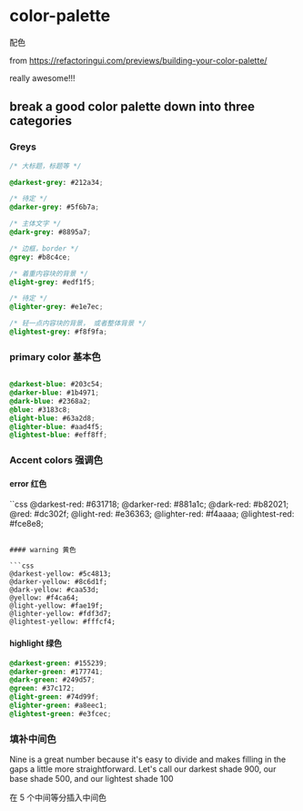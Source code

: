 # color-palette
配色

from https://refactoringui.com/previews/building-your-color-palette/

really awesome!!!

## break a good color palette down into three categories

### Greys

```css
/* 大标题，标题等 */

@darkest-grey: #212a34;

/* 待定 */
@darker-grey: #5f6b7a;

/* 主体文字 */
@dark-grey: #8895a7;

/* 边框，border */
@grey: #b8c4ce;

/* 着重内容块的背景 */
@light-grey: #edf1f5;

/* 待定 */
@lighter-grey: #e1e7ec;

/* 轻一点内容块的背景， 或者整体背景 */
@lightest-grey: #f8f9fa;


```

### primary color 基本色

```css

@darkest-blue: #203c54;
@darker-blue: #1b4971;
@dark-blue: #2368a2;
@blue: #3183c8;
@light-blue: #63a2d8;
@lighter-blue: #aad4f5;
@lightest-blue: #eff8ff;

```

### Accent colors 强调色

#### error 红色

``css
@darkest-red: #631718;
@darker-red: #881a1c;
@dark-red: #b82021;
@red: #dc302f;
@light-red: #e36363;
@lighter-red: #f4aaaa;
@lightest-red: #fce8e8;
```

#### warning 黄色

```css
@darkest-yellow: #5c4813;
@darker-yellow: #8c6d1f;
@dark-yellow: #caa53d;
@yellow: #f4ca64;
@light-yellow: #fae19f;
@lighter-yellow: #fdf3d7;
@lightest-yellow: #fffcf4;
```

#### highlight 绿色

```css
@darkest-green: #155239;
@darker-green: #177741;
@dark-green: #249d57;
@green: #37c172;
@light-green: #74d99f;
@lighter-green: #a8eec1;
@lightest-green: #e3fcec;
```

### 填补中间色

Nine is a great number because it's easy to divide and makes filling in the gaps a little more straightforward. Let's call our darkest shade 900, our base shade 500, and our lightest shade 100

在 5 个中间等分插入中间色
